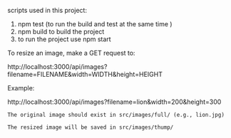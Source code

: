 scripts used in this project:
1) npm test (to run the build and test at the same time )
2) npm build to build the project 
3) to run the project use npm start 


To resize an image, make a GET request to:

http://localhost:3000/api/images?filename=FILENAME&width=WIDTH&height=HEIGHT

Example:

http://localhost:3000/api/images?filename=lion&width=200&height=300

    The original image should exist in src/images/full/ (e.g., lion.jpg)

    The resized image will be saved in src/images/thump/